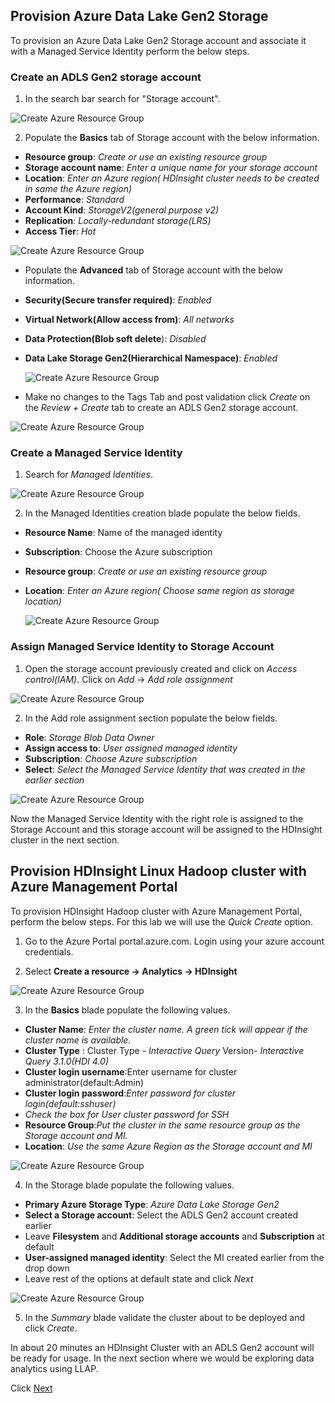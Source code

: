 ## Provision Azure Data Lake Gen2 Storage 
To provision an Azure Data Lake Gen2 Storage account and associate it with a Managed Service Identity perform the below steps. 

### Create an ADLS Gen2 storage account 
1. In the search bar search for "Storage account".

![Create Azure Resource Group](https://github.com/arnabganguly/llap-hdinsight/blob/master/images/Picture1.png)
  
 2. Populate the **Basics** tab of Storage account with the below information.
        
 - **Resource group**: *Create or use an existing resource group* 
 - **Storage account name**: *Enter a unique name for your storage account*
 - **Location**: *Enter an Azure region( HDInsight cluster needs to be created in same the Azure region)*
 -  **Performance**: *Standard*
 - **Account Kind**: *StorageV2(general purpose v2)*
 - **Replication**: *Locally-redundant storage(LRS)*
 - **Access Tier**: *Hot*

![Create Azure Resource Group](https://github.com/arnabganguly/llap-hdinsight/blob/master/images/Picture2.png)

 - Populate the **Advanced** tab of Storage account with the below information.
 - **Security(Secure transfer required)**: *Enabled* 
 - **Virtual Network(Allow access from)**: *All networks*
 - **Data Protection(Blob soft delete**): *Disabled*
 - **Data Lake Storage Gen2(Hierarchical Namespace)**: *Enabled*
   
   ![Create Azure Resource Group](https://github.com/arnabganguly/llap-hdinsight/blob/master/images/Picture3.png)
  
 - Make no changes to the Tags Tab and post validation click *Create* on the *Review + Create* tab to create an ADLS Gen2 storage account. 
  
![Create Azure Resource Group](https://github.com/arnabganguly/llap-hdinsight/blob/master/images/Picture4.png)
 
### Create a Managed Service Identity 
 1. Search for *Managed Identities*.  
  
![Create Azure Resource Group](https://github.com/arnabganguly/llap-hdinsight/blob/master/images/Picture5.png)
  
 2. In the Managed Identities creation blade populate the below fields.
      
 - **Resource Name**: Name of the managed identity 
 - **Subscription**: Choose the Azure subscription
 - **Resource group**: *Create or use an existing resource group* 
 - **Location**: *Enter an Azure region( Choose same region as storage location)*
   
   ![Create Azure Resource Group](https://github.com/arnabganguly/llap-hdinsight/blob/master/images/Picture6.png)

 
### Assign Managed Service Identity to Storage Account

1. Open the storage account previously created and click on *Access control(IAM)*. Click on *Add* -> *Add role assignment*  

![Create Azure Resource Group](https://github.com/arnabganguly/llap-hdinsight/blob/master/images/Picture7.png)
  
 2. In the Add role assignment section populate the below fields.
      
 - **Role**: *Storage Blob Data Owner*
 - **Assign access to**: *User assigned managed identity*
 - **Subscription**: *Choose Azure subscription*
 - **Select**: *Select the Managed Service Identity that was created in the earlier section*

![Create Azure Resource Group](https://github.com/arnabganguly/llap-hdinsight/blob/master/images/Picture8.png)    
 
 Now the Managed Service Identity with the right role is assigned to the Storage Account and this storage account will be assigned to the HDInsight cluster in the next section. 

## Provision HDInsight Linux Hadoop cluster with Azure Management Portal

To provision HDInsight Hadoop cluster with Azure Management Portal, perform the below steps. For this lab we will use the *Quick Create* option. 

1.  Go to the Azure Portal portal.azure.com. Login using your azure account credentials.
    
2.  Select  **Create a resource -> Analytics -> HDInsight**

![Create Azure Resource Group](https://github.com/arnabganguly/llap-hdinsight/blob/master/images/Picture0.png)


 3. In the **Basics** blade populate the following values.
 
 - **Cluster Name**: *Enter the cluster name. A green tick will appear if the cluster name is available.*
 - **Cluster Type** : Cluster Type -  *Interactive Query* 
                                     Version-   *Interactive Query 3.1.0(HDI 4.0)* 
 - **Cluster login username**:Enter username for cluster administrator(default:Admin) 
 - **Cluster login password**:*Enter password for cluster login(default:sshuser)*
 - *Check the box for User cluster password for SSH*
 - **Resource Group**:*Put the cluster in the same resource group as the Storage account and MI.* 
 - **Location**: *Use the same Azure Region as the Storage account and MI*


![Create Azure Resource Group](https://github.com/arnabganguly/llap-hdinsight/blob/master/images/Picture12.png)

 4. In the Storage blade populate the following values.
 - **Primary Azure Storage Type**: *Azure Data Lake Storage Gen2*
 - **Select a Storage account**: Select the ADLS Gen2 account created earlier
 - Leave **Filesystem** and **Additional storage accounts** and **Subscription** at default 
 - **User-assigned managed identity**: Select the MI created earlier from the drop down
 - Leave rest of the options at default state and click *Next* 


![Create Azure Resource Group](https://github.com/arnabganguly/llap-hdinsight/blob/master/images/Picture13.png)

5. In the *Summary* blade validate the cluster about to be deployed and click *Create*. 

In about 20 minutes an HDInsight Cluster with an ADLS Gen2 account will be ready for usage. 
In the next section where we would be exploring data analytics using LLAP.   

Click [Next](https://github.com/arnabganguly/llap-hdinsight/blob/master/HiveLLAP.md)  
<!--stackedit_data:
eyJoaXN0b3J5IjpbMTI3MjgxNTczOCwtMTUxMTEzMDA2NiwtMT
MxMjI1NjUxMywtNzg0ODY5MzMsLTIxMTkxOTAyMDUsNTcxMTMz
NzA1LDczMDk5ODExNl19
-->